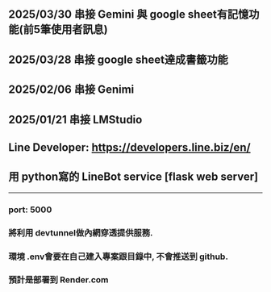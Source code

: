 ## 2025/03/30 串接 Gemini 與 google sheet有記憶功能(前5筆使用者訊息)

## 2025/03/28 串接 google sheet達成書籤功能

## 2025/02/06 串接 Genimi

## 2025/01/21 串接 LMStudio

## Line Developer: https://developers.line.biz/en/
## 用 python寫的 LineBot service [flask web server] 
---
### port: 5000
### 將利用 devtunnel做內網穿透提供服務.
### 環境 .env會要在自己建入專案跟目錄中, 不會推送到 github.
### 預計是部署到 Render.com

